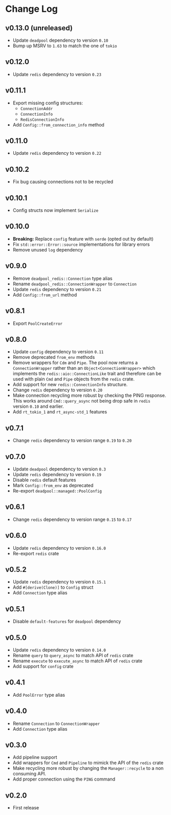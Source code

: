 # Change Log

## v0.13.0 (unreleased)

* Update `deadpool` dependency to version `0.10`
* Bump up MSRV to `1.63` to match the one of `tokio`

## v0.12.0

- Update `redis` dependency to version `0.23`

## v0.11.1

- Export missing config structures:
  - `ConnectionAddr`
  - `ConnectionInfo`
  - `RedisConnectionInfo`
- Add `Config::from_connection_info` method

## v0.11.0

- Update `redis` dependency to version `0.22`

## v0.10.2

- Fix bug causing connections not to be recycled

## v0.10.1

- Config structs now implement `Serialize`

## v0.10.0

- **Breaking:** Replace `config` feature with `serde` (opted out by default)
- Fix `std::error::Error::source` implementations for library errors
- Remove unused `log` dependency

## v0.9.0

- Remove `deadpool_redis::Connection` type alias
- Rename `deadpool_redis::ConnectionWrapper` to `Connection`
- Update `redis` dependency to version `0.21`
- Add `Config::from_url` method

## v0.8.1

- Export `PoolCreateError`

## v0.8.0

- Update `config` dependency to version `0.11`
- Remove deprecated `from_env` methods
- Remove wrappers for `Cdm` and `Pipe`. The pool now returns a
  `ConnectionWrapper` rather than an `Object<ConnectionWrapper>` which
  implements the `redis::aio::ConnectionLike` trait and therefore can
  be used with plain `Cmd` and `Pipe` objects from the `redis` crate.
- Add support for new `redis::ConnectionInfo` structure.
- Change `redis` dependency to version `0.20`
- Make connection recycling more robust by checking the PING
  response. This works around `Cmd::query_async` not being drop
  safe in `redis` version `0.10` and earlier.
- Add `rt_tokio_1` and `rt_async-std_1` features

## v0.7.1

- Change `redis` dependency to version range `0.19` to `0.20`

## v0.7.0

- Update `deadpool` dependency to version `0.3`
- Update `redis` dependency to version `0.19`
- Disable `redis` default features
- Mark `Config::from_env` as deprecated
- Re-export `deadpool::managed::PoolConfig`

## v0.6.1

- Change `redis` dependency to version range `0.15` to `0.17`

## v0.6.0

- Update `redis` dependency to version `0.16.0`
- Re-export `redis` crate

## v0.5.2

- Update `redis` dependency to version `0.15.1`
- Add `#[derive(Clone)]` to `Config` struct
- Add `Connection` type alias

## v0.5.1

- Disable `default-features` for `deadpool` dependency

## v0.5.0

- Update `redis` dependency to version `0.14.0`
- Rename `query` to `query_async` to match API of `redis` crate
- Rename `execute` to `execute_async` to match API of `redis` crate
- Add support for `config` crate

## v0.4.1

- Add `PoolError` type alias

## v0.4.0

- Rename `Connection` to `ConnectionWrapper`
- Add `Connection` type alias

## v0.3.0

- Add pipeline support
- Add wrappers for `Cmd` and `Pipeline` to mimick the API of the `redis` crate
- Make recycling more robust by changing the `Manager::recycle` to a non
  consuming API.
- Add proper connection using the `PING` command

## v0.2.0

- First release
